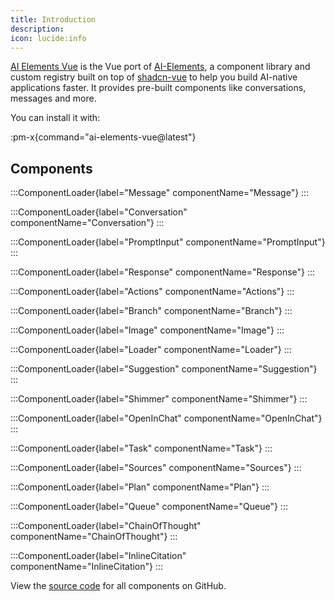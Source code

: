 ```yaml
---
title: Introduction
description:
icon: lucide:info
---
```


[AI Elements Vue](https://github.com/cwandev/ai-elements-vue) is the Vue port of [AI-Elements](https://github.com/vercel/ai-elements), a component library and custom registry built on top of [shadcn-vue](https://shadcn-vue.com/) to help you build AI-native applications faster. It provides pre-built components like conversations, messages and more.

You can install it with:

:pm-x{command="ai-elements-vue@latest"}

## Components

:::ComponentLoader{label="Message" componentName="Message"}
:::

:::ComponentLoader{label="Conversation" componentName="Conversation"}
:::

:::ComponentLoader{label="PromptInput" componentName="PromptInput"}
:::

:::ComponentLoader{label="Response" componentName="Response"}
:::

:::ComponentLoader{label="Actions" componentName="Actions"}
:::

:::ComponentLoader{label="Branch" componentName="Branch"}
:::

:::ComponentLoader{label="Image" componentName="Image"}
:::

:::ComponentLoader{label="Loader" componentName="Loader"}
:::

:::ComponentLoader{label="Suggestion" componentName="Suggestion"}
:::

:::ComponentLoader{label="Shimmer" componentName="Shimmer"}
:::

:::ComponentLoader{label="OpenInChat" componentName="OpenInChat"}
:::

:::ComponentLoader{label="Task" componentName="Task"}
:::

:::ComponentLoader{label="Sources" componentName="Sources"}
:::

:::ComponentLoader{label="Plan" componentName="Plan"}
:::

:::ComponentLoader{label="Queue" componentName="Queue"}
:::

:::ComponentLoader{label="ChainOfThought" componentName="ChainOfThought"}
:::

:::ComponentLoader{label="InlineCitation" componentName="InlineCitation"}
:::

View the [source code](https://github.com/cwandev/ai-elements-vue) for all components on GitHub.
